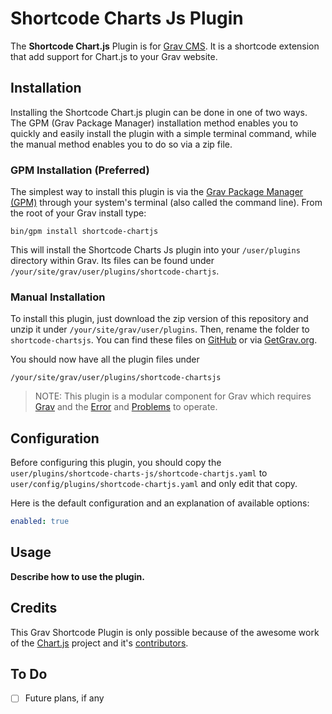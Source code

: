 # Shortcode Charts Js Plugin

The **Shortcode Chart.js** Plugin is for [Grav CMS](http://github.com/getgrav/grav). It is a shortcode extension that add support for Chart.js to your Grav website.

## Installation

Installing the Shortcode Chart.js plugin can be done in one of two ways. The GPM (Grav Package Manager) installation method enables you to quickly and easily install the plugin with a simple terminal command, while the manual method enables you to do so via a zip file.

### GPM Installation (Preferred)

The simplest way to install this plugin is via the [Grav Package Manager (GPM)](http://learn.getgrav.org/advanced/grav-gpm) through your system's terminal (also called the command line).  From the root of your Grav install type:

    bin/gpm install shortcode-chartjs

This will install the Shortcode Charts Js plugin into your `/user/plugins` directory within Grav. Its files can be found under `/your/site/grav/user/plugins/shortcode-chartjs`.

### Manual Installation

To install this plugin, just download the zip version of this repository and unzip it under `/your/site/grav/user/plugins`. Then, rename the folder to `shortcode-chartsjs`. You can find these files on [GitHub](https://github.com/craig-phillips/grav-plugin-shortcode-chartjs) or via [GetGrav.org](http://getgrav.org/downloads/plugins#extras).

You should now have all the plugin files under

    /your/site/grav/user/plugins/shortcode-chartsjs
	
> NOTE: This plugin is a modular component for Grav which requires [Grav](http://github.com/getgrav/grav) and the [Error](https://github.com/getgrav/grav-plugin-error) and [Problems](https://github.com/getgrav/grav-plugin-problems) to operate.

## Configuration

Before configuring this plugin, you should copy the `user/plugins/shortcode-charts-js/shortcode-chartjs.yaml` to `user/config/plugins/shortcode-chartjs.yaml` and only edit that copy.

Here is the default configuration and an explanation of available options:

```yaml
enabled: true
```

## Usage

**Describe how to use the plugin.**

## Credits

This Grav Shortcode Plugin is only possible because of the awesome work of the [Chart.js](http://www.chartjs.org) project and it's [contributors](https://github.com/chartjs/Chart.js/contributors).

## To Do

- [ ] Future plans, if any

